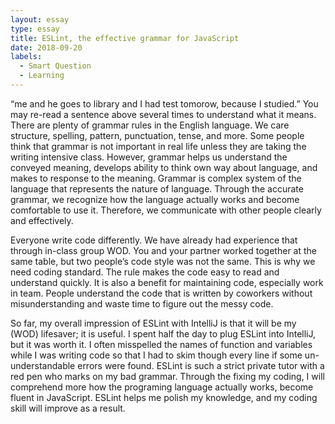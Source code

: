```yaml
---
layout: essay
type: essay
title: ESLint, the effective grammar for JavaScript
date: 2018-09-20
labels:
  - Smart Question
  - Learning
---
```


“me and he goes to library and I had test tomorow, because I studied.” 
You may re-read a sentence above several times to understand what it means. There are plenty of grammar rules in the English language. We care structure, spelling, pattern, punctuation, tense, and more. Some people think that grammar is not important in real life unless they are taking the writing intensive class. However, grammar helps us understand the conveyed meaning, develops ability to think own way about language, and makes to response to the meaning. Grammar is complex system of the language that represents the nature of language. Through the accurate grammar, we recognize how the language actually works and become comfortable to use it. Therefore, we communicate with other people clearly and effectively. 

Everyone write code differently. We have already had experience that through in-class group WOD. You and your partner worked together at the same table, but two people’s code style was not the same. This is why we need coding standard. The rule makes the code easy to read and understand quickly. It is also a benefit for maintaining code, especially work in team. People understand the code that is written by coworkers without misunderstanding and waste time to figure out the messy code. 

So far, my overall impression of ESLint with IntelliJ is that it will be my (WOD) lifesaver; it is useful. I spent half the day to plug ESLint into IntelliJ, but it was worth it. I often misspelled the names of function and variables while I was writing code so that I had to skim though every line if some un-understandable errors were found. ESLint is such a strict private tutor with a red pen who marks on my bad grammar. Through the fixing my coding, I will comprehend more how the programing language actually works, become fluent in JavaScript. ESLint helps me polish my knowledge, and my coding skill will improve as a result.




